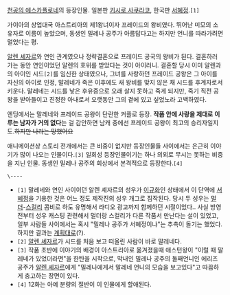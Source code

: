 [천공의 에스카플로네](%EC%B2%9C%EA%B3%B5%EC%9D%98%20%EC%97%90%EC%8A%A4%EC%B9%B4%ED%94%8C%EB%A1%9C%EB%84%A4.md)의 등장인물. 일본판 [키시로 사쿠라코](%ED%82%A4%EC%8B%9C%EB%A1%9C%20%EC%82%AC%EC%BF%A0%EB%9D%BC%EC%BD%94.md), 한국판
[서혜정](%EC%84%9C%ED%98%9C%EC%A0%95.md).`[1]`

가이아의 상업대국 아스트리아의 제1왕녀이자 프레이드의 왕비였다. 뛰어난 미모의 소유자로 이름이 높았으며, 동생인 밀레나 공주가 아름답다고는
하지만 언니를 따라가려면 멀었다는 평.

[알렌 셰자르](%EC%95%8C%EB%A0%8C%20%EC%85%B0%EC%9E%90%EB%A5%B4.md)와 연인 관계였으나
정략결혼으로 프레이드 공국의 왕비가 된다. 결혼하러 가는 동안 연인이었던 알렌의 호위를 받았다는 것이 아이러니. 결혼할 당시 이미 알렌과의
아이인 시드`[2]`를 임신한 상태였으나, 그녀를 사랑하던 프레이드 공왕은 그 아이를 자신의 아이로 인정, 말레네가 죽은 이후에도 새 왕비를
맞지 않은 채 시드를 후계자로서 키운다. 말레네는 시드를 낳은 후유증으로 오래 살지 못하고 죽게 되지만, 죽기 직전 공왕을 받아들이고 진정한
아내로서 오랫동안 그의 곁에 있고 싶었노라 고백하였다.

엔딩에서는 말레네와 프레이드 공왕이 단란한 커플로 등장. **작품 안에 사랑을 제대로 이루는 남자가 거의 없다**는 걸 감안하면 남캐 중에선
프레이드 공왕이 최고의 승리자일지도.<del>하지만 나라는 망했어요</del>

애니메이션상 스토리 전개에서는 큰 비중이 없지만 등장인물들 사이에서는 은근히 이야기가 많이 나오는 인물이다.`[3]` 일회성 등장인물이기는
하나 의외로 무시는 못하는 비중을 지닌 인물. 동생인 밀레나 공주의 회상에서 본격적으로 등장한다.`[4]`

`\----`

  * `[1]` 말레네와 연인 사이이던 알렌 셰자르의 성우가 [이규화](%EC%9D%B4%EA%B7%9C%ED%99%94.md)인 상태에서 이 단역에 [서혜정](%EC%84%9C%ED%98%9C%EC%A0%95.md)을 기용한 것은 어느 정도 제작진의 성우 개그로 짐작된다. 당시 두 성우는 [멀더](%ED%8F%AD%EC%8A%A4%20%EB%A9%80%EB%8D%94.md)-[스컬리](%EB%8D%B0%EC%9D%B4%EB%82%98%20%EC%8A%A4%EC%BB%AC%EB%A6%AC.md) 콤비로 하도 유명해서 라디오 광고까지 함께하던 시절이었다.. 사실 방영전부터 성우 캐스팅 관련해서 멀더랑 스컬리가 다른 작품서 만난다는 설이 있었고, 일부 사람들 사이에서는 혹시 "밀레나 공주가 서혜정이냐"는 추측이 돌기는 했었다. 하지만 결과는 [계획대로](%EA%B3%84%ED%9A%8D%EB%8C%80%EB%A1%9C.md)(?).
  * `[2]` [알렌 셰자르](%EC%95%8C%EB%A0%8C%20%EC%85%B0%EC%9E%90%EB%A5%B4.md)가 시드를 처음 보고 떠올린 사람이 바로 말레네다.
  * `[3]` 작품 초반에 이야기의 배경이 아스트리아로 옮겨졌을때 애스턴왕이 "이럴 때 말레네가 있었더라면"을 한탄을 시작으로, 막내인 밀레나 공주의 둘째언니인 에리즈 공주가 [알렌 셰자르](%EC%95%8C%EB%A0%8C%20%EC%85%B0%EC%9E%90%EB%A5%B4.md)에게 "밀레나에게서 말레네 언니의 모습을 보고있다"고 따끔하게 충고하는 장면이 있다.
  * `[4]` 12화는 아예 분량의 절반이 이 인물에게 할애된다.


